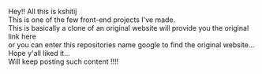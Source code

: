 Hey!! All this is kshitij <br>
This is one of the few front-end projects I've made.<br>
This is basically a clone of an original website will provide you the original link here <br>
or you can enter this repositories name google to find the original website...<br>
Hope y'all liked it...<br>
Will keep posting such content !!!!
